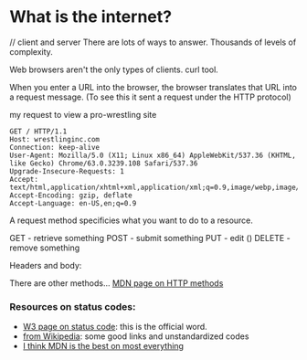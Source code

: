 # What is the internet?
// client and server
There are lots of ways to answer. Thousands of levels of complexity. 

Web browsers aren't the only types of clients.
curl tool.

When you enter a URL into the browser, the browser translates that URL into a request message. (To see this it sent a request under the HTTP protocol) 

my request to view a pro-wrestling site
```
GET / HTTP/1.1
Host: wrestlinginc.com
Connection: keep-alive
User-Agent: Mozilla/5.0 (X11; Linux x86_64) AppleWebKit/537.36 (KHTML, like Gecko) Chrome/63.0.3239.108 Safari/537.36
Upgrade-Insecure-Requests: 1
Accept: text/html,application/xhtml+xml,application/xml;q=0.9,image/webp,image/apng,*/*;q=0.8
Accept-Encoding: gzip, deflate
Accept-Language: en-US,en;q=0.9
```

A request method specificies what you want to do to a resource. 

GET - retrieve something
POST - submit something
PUT - edit ()
DELETE - remove something

Headers and body:


There are other methods... 
[MDN page on HTTP methods](https://developer.mozilla.org/en-US/docs/Web/HTTP/Methods)


### Resources on status codes:
- [W3 page on status code](https://www.w3.org/Protocols/rfc2616/rfc2616-sec10.html): this is the official word.
- [from Wikipedia](https://en.wikipedia.org/wiki/List_of_HTTP_status_codes): some good links and unstandardized codes
- [I think MDN is the best on most everything](https://developer.mozilla.org/en-US/docs/Web/HTTP/Status)


